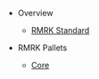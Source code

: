 - Overview

  - [RMRK Standard](README.md)

- RMRK Pallets

  - [Core](pallets/rmrk-core.md)
  <!-- - [Equip](pallets/rmrk-equip.md)
  - [Market](pallets/rmrk-market.md) -->
